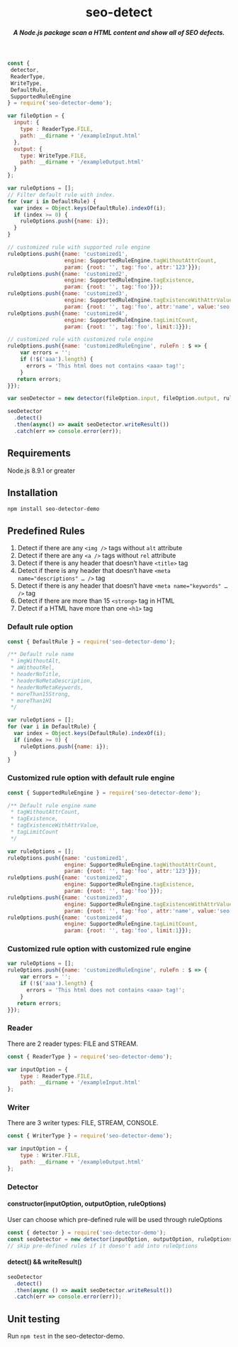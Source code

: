 <h1 align="center">seo-detect</h1>
<h5 align="center">A Node.js package scan a HTML content and show all of SEO defects.</h5>

<br />

```js
const {
 detector,
 ReaderType,
 WriteType,
 DefaultRule,
 SupportedRuleEngine
} = require('seo-detector-demo');

var fileOption = {
  input: {
    type : ReaderType.FILE,
    path: __dirname + '/exampleInput.html'
  },
  output: {
    type: WriteType.FILE,
    path: __dirname + '/exampleOutput.html'
  }
};

var ruleOptions = [];
// Filter default rule with index.
for (var i in DefaultRule) {
  var index = Object.keys(DefaultRule).indexOf(i);
  if (index >= 0) {
    ruleOptions.push({name: i});
  }
}

// customized rule with supported rule engine
ruleOptions.push({name: 'customized1',
                  engine: SupportedRuleEngine.tagWithoutAttrCount,
                  param: {root: '', tag:'foo', attr:'123'}});
ruleOptions.push({name: 'customized2',
                  engine: SupportedRuleEngine.tagExistence,
                  param: {root: '', tag:'foo'}});
ruleOptions.push({name: 'customized3',
                  engine: SupportedRuleEngine.tagExistenceWithAttrValue,
                  param: {root: '', tag:'foo', attr:'name', value:'seo'}});
ruleOptions.push({name: 'customized4',
                  engine: SupportedRuleEngine.tagLimitCount,
                  param: {root: '', tag:'foo', limit:1}});

// customized rule with customized rule engine
ruleOptions.push({name: 'customizedRuleEngine', ruleFn : $ => {
    var errors = '';
    if (!$('aaa').length) {
      errors = 'This html does not contains <aaa> tag!';
    }
   return errors;
}});

var seoDetector = new detector(fileOption.input, fileOption.output, ruleOptions);

seoDetector
  .detect()
  .then(async() => await seoDetector.writeResult())
  .catch(err => console.error(err));
```

## Requirements
Node.js 8.9.1 or greater

## Installation
`npm install seo-detector-demo`

## Predefined Rules
1. Detect if there are any `<img />` tags without `alt` attribute<br />
2. Detect if there are any `<a />` tags without `rel` attribute<br />
3. Detect if there is any header that doesn’t have `<title>` tag<br />
4. Detect if there is any header that doesn’t have `<meta name="descriptions" … />` tag<br />
5. Detect if there is any header that doesn’t have `<meta name="keywords" … />` tag<br />
6. Detect if there are more than 15 `<strong>` tag in HTML <br />
7. Detect if a HTML have more than one `<h1>` tag<br />


### Default rule option
```js
const { DefaultRule } = require('seo-detector-demo');

/** Default rule name
 * imgWithoutAlt,
 * aWithoutRel,
 * headerNoTitle,
 * headerNoMetaDescription,
 * headerNoMetaKeywords,
 * moreThan15Strong,
 * moreThan1H1
 */

var ruleOptions = [];
for (var i in DefaultRule) {
  var index = Object.keys(DefaultRule).indexOf(i);
  if (index >= 0) {
    ruleOptions.push({name: i});
  }
}
```

### Customized rule option with default rule engine
```js
const { SupportedRuleEngine } = require('seo-detector-demo');

/** Default rule engine name
 * tagWithoutAttrCount,
 * tagExistence,
 * tagExistenceWithAttrValue,
 * tagLimitCount
 */

var ruleOptions = [];
ruleOptions.push({name: 'customized1',
                  engine: SupportedRuleEngine.tagWithoutAttrCount,
                  param: {root: '', tag:'foo', attr:'123'}});
ruleOptions.push({name: 'customized2',
                  engine: SupportedRuleEngine.tagExistence,
                  param: {root: '', tag:'foo'}});
ruleOptions.push({name: 'customized3',
                  engine: SupportedRuleEngine.tagExistenceWithAttrValue,
                  param: {root: '', tag:'foo', attr:'name', value:'seo'}});
ruleOptions.push({name: 'customized4',
                  engine: SupportedRuleEngine.tagLimitCount,
                  param: {root: '', tag:'foo', limit:1}});
```

### Customized rule option with customized rule engine
```js
var ruleOptions = [];
ruleOptions.push({name: 'customizedRuleEngine', ruleFn : $ => {
    var errors = '';
    if (!$('aaa').length) {
      errors = 'This html does not contains <aaa> tag!';
    }
   return errors;
}});
```

### Reader
There are 2 reader types: FILE and STREAM.
```js
const { ReaderType } = require('seo-detector-demo');

var inputOption = {
    type : ReaderType.FILE,
    path: __dirname + '/exampleInput.html'
};
```

### Writer
There are 3 writer types: FILE, STREAM, CONSOLE.
```js
const { WriterType } = require('seo-detector-demo');

var inputOption = {
    type : Writer.FILE,
    path: __dirname + '/exampleOutput.html'
};
```

### Detector
#### constructor(inputOption, outputOption, ruleOptions)
User can choose which pre-defined rule will be used through ruleOptions
```js
const { detector } = require('seo-detector-demo');
const seoDetector = new detector(inputOption, outputOption, ruleOptions);
// skip pre-defined rules if it doesn't add into ruleOptions
```

#### detect() && writeResult()
```js
seoDetector
  .detect()
  .then(async () => await seoDetector.writeResult())
  .catch(err => console.error(err));
```

## Unit testing
Run `npm test` in the seo-detector-demo.
